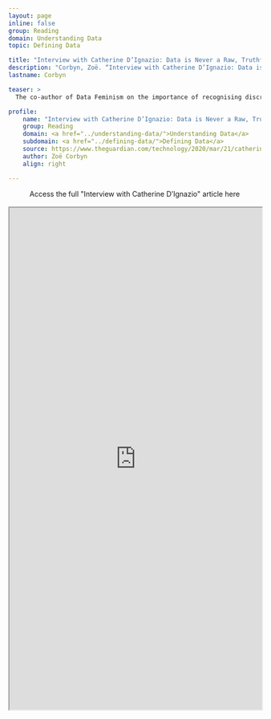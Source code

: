 ```yaml
---
layout: page
inline: false
group: Reading
domain: Understanding Data
topic: Defining Data

title: "Interview with Catherine D’Ignazio: Data is Never a Raw, Truthful Input – and It is Never Neutral"
description: "Corbyn, Zoë. “Interview with Catherine D’Ignazio: Data is Never a Raw, Truthful Input – and It is Never Neutral.” The Guardian-U.S. Edition. 21 March 2020. https://www.theguardian.com/technology/2020/mar/21/catherine-dignazio-data-is-never-a-raw-truthful-input-and-it-is-never-neutral. Accessed 6 June 2023."
lastname: Corbyn

teaser: >
  The co-author of Data Feminism on the importance of recognising discrimination in algorithms, understanding it at a technical level – and introducing measures to stamp it out.

profile:
    name: "Interview with Catherine D’Ignazio: Data is Never a Raw, Truthful Input – and It is Never Neutral"
    group: Reading
    domain: <a href="../understanding-data/">Understanding Data</a>
    subdomain: <a href="../defining-data/">Defining Data</a>
    source: https://www.theguardian.com/technology/2020/mar/21/catherine-dignazio-data-is-never-a-raw-truthful-input-and-it-is-never-neutral
    author: Zoë Corbyn
    align: right

---
```


<link rel="stylesheet" href="https://cdn.jsdelivr.net/npm/@shoelace-style/shoelace@2.5.2/cdn/themes/light.css" />
<script type="module" src="https://cdn.jsdelivr.net/npm/@shoelace-style/shoelace@2.5.2/cdn/shoelace.js" ></script>

<div>
  <center>
  <sl-button-group label="Alignment">
  <sl-button href="https://www.theguardian.com/technology/2020/mar/21/catherine-dignazio-data-is-never-a-raw-truthful-input-and-it-is-never-neutral">Access the full "Interview with Catherine D’Ignazio" article here</sl-button>
  </sl-button-group>
</center>
</div>

<br>

<iframe width="100%" height="1000" src="https://www.theguardian.com/technology/2020/mar/21/catherine-dignazio-data-is-never-a-raw-truthful-input-and-it-is-never-neutral" allowfullscreen>iFrame HERE</iframe>
